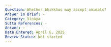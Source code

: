 ```yaml
---
Question: Whether bhikkhus may accept animals?
Answer in Brief: -
Category: Vināya
Sutta References: -
Answer: -
Date Entered: April 6, 2025
Review Status: Not started
---
```

